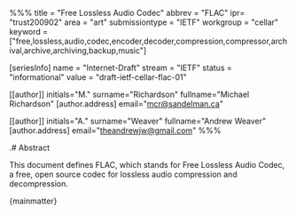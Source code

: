 %%%
title = "Free Lossless Audio Codec"
abbrev = "FLAC"
ipr= "trust200902"
area = "art"
submissiontype = "IETF"
workgroup = "cellar"
keyword = ["free,lossless,audio,codec,encoder,decoder,compression,compressor,archival,archive,archiving,backup,music"]

[seriesInfo]
name = "Internet-Draft"
stream = "IETF"
status = "informational"
value = "draft-ietf-cellar-flac-01"

[[author]]
initials="M."
surname="Richardson"
fullname="Michael Richardson"
  [author.address]
  email="mcr@sandelman.ca"

[[author]]
initials="A."
surname="Weaver"
fullname="Andrew Weaver"
  [author.address]
  email="theandrewjw@gmail.com"
%%%

.# Abstract

This document defines FLAC, which stands for Free Lossless Audio Codec, a free, open source codec for lossless audio compression and decompression.

{mainmatter}
